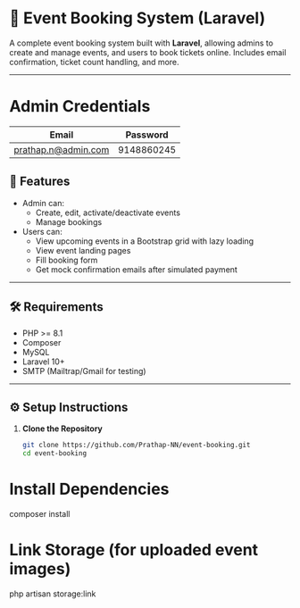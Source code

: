 # 🎫 Event Booking System (Laravel)

A complete event booking system built with **Laravel**, allowing admins to create and manage events, and users to book tickets online. Includes email confirmation, ticket count handling, and more.

---
# Admin Credentials
| Email                                             | Password   |
| ------------------------------------------------- | ---------- |
| [prathap.n@admin.com](mailto:prathap.n@admin.com) | 9148860245 |




## 🚀 Features

- Admin can:
  - Create, edit, activate/deactivate events
  - Manage bookings
- Users can:
  - View upcoming events in a Bootstrap grid with lazy loading
  - View event landing pages
  - Fill booking form
  - Get mock confirmation emails after simulated payment

---

## 🛠️ Requirements

- PHP >= 8.1
- Composer
- MySQL 
- Laravel 10+
- SMTP (Mailtrap/Gmail for testing)

---
## ⚙️ Setup Instructions

1. **Clone the Repository**

   ```bash
   git clone https://github.com/Prathap-NN/event-booking.git
   cd event-booking
# Install Dependencies
 composer install

# Link Storage (for uploaded event images)
   php artisan storage:link























